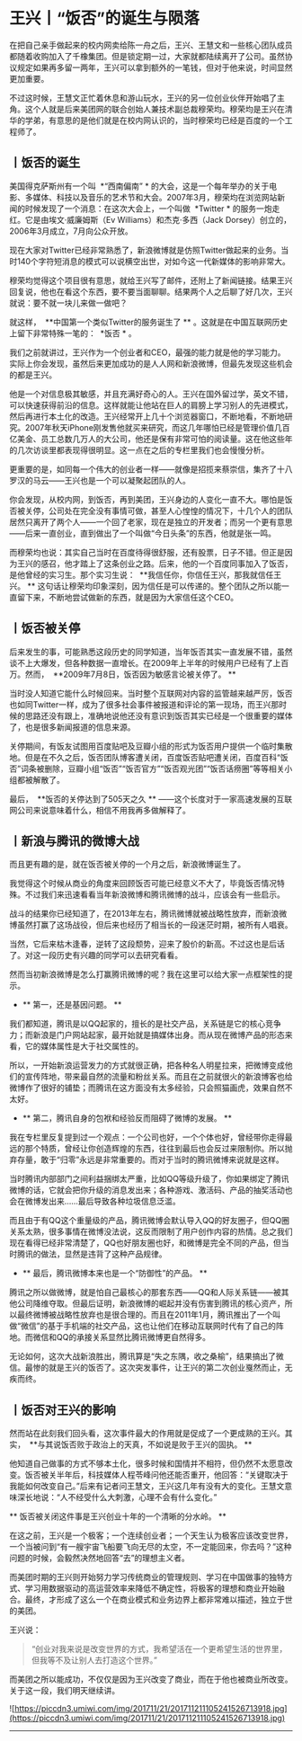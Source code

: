 # 王兴丨“饭否”的诞生与陨落

在把自己亲手做起来的校内网卖给陈一舟之后，王兴、王慧文和一些核心团队成员都随着收购加入了千橡集团。但是锁定期一过，大家就都陆续离开了公司。虽然协议规定如果再多留一两年，王兴可以拿到额外的一笔钱，但对于他来说，时间显然更加重要。

不过这时候，王慧文正忙着休息和游山玩水，王兴的另一位创业伙伴开始唱了主角。这个人就是后来美团网的联合创始人兼技术副总裁穆荣均。穆荣均是王兴在清华的学弟，有意思的是他们就是在校内网认识的，当时穆荣均已经是百度的一个工程师了。

## 丨饭否的诞生

美国得克萨斯州有一个叫  *“西南偏南” * 的大会，这是一个每年举办的关于电影、多媒体、科技以及音乐的艺术节和大会。2007年3月，穆荣均在浏览网站新闻的时候发现了一个消息：在这次大会上，一个叫做  *Twitter * 的服务一炮走红。它是由埃文·威廉姆斯（Ev Williams）和杰克·多西（Jack Dorsey）创立的，2006年3月成立，7月向公众开放。

现在大家对Twitter已经非常熟悉了，新浪微博就是仿照Twitter做起来的业务。当时140个字符短消息的模式可以说横空出世，对如今这一代新媒体的影响非常大。 

穆荣均觉得这个项目很有意思，就给王兴写了邮件，还附上了新闻链接。结果王兴回复说，他也在看这个东西，要不要当面聊聊。结果两个人之后聊了好几次，王兴就说：要不就一块儿来做一做吧？

就这样，  **中国第一个类似Twitter的服务诞生了 ** 。这就是在中国互联网历史上留下非常特殊一笔的：  *饭否 * 。

我们之前就讲过，王兴作为一个创业者和CEO，最强的能力就是他的学习能力。实际上你会发现，虽然后来更加成功的是人人网和新浪微博，但最先发现这些机会的都是王兴。

他是一个对信息极其敏感，并且充满好奇心的人。王兴在国外留过学，英文不错，可以快速获得前沿的信息。这样就能让他站在巨人的肩膀上学习别人的先进模式，然后再进行本土化的改造。王兴经常开上几十个浏览器窗口，不断地看，不断地研究。2007年秋天iPhone刚发售他就买来研究，而这几年哪怕已经是管理价值几百亿美金、员工总数几万人的大公司，他还是保有非常可怕的阅读量。这在他这些年的几次访谈里都表现得很明显。这一点在之后的专栏里我们也会慢慢分析。

更重要的是，如同每一个伟大的创业者一样——就像是招揽来蔡崇信，集齐了十八罗汉的马云——王兴也是一个可以凝聚起团队的人。

你会发现，从校内网，到饭否，再到美团，王兴身边的人变化一直不大。哪怕是饭否被关停，公司处在完全没有事情可做，甚至人心惶惶的情况下，十几个人的团队居然只离开了两个人——一个回了老家，现在是独立的开发者；而另一个更有意思——后来一直创业，直到做出了一个叫做“今日头条”的东西，他就是张一鸣。

而穆荣均也说：其实自己当时在百度待得很舒服，还有股票，日子不错。但正是因为王兴的感召，他才踏上了这条创业之路。后来，他的一个百度同事加入了饭否，是他曾经的实习生。那个实习生说：  **我信任你，你信任王兴，那我就信任王兴。 ** 这句话让穆荣均印象深刻，因为信任是可以传递的。整个团队之所以能一直留下来，不断地尝试做新的东西，就是因为大家信任这个CEO。

## 丨饭否被关停

后来发生的事，可能熟悉这段历史的同学知道，当年饭否其实一直发展不错，虽然谈不上大爆发，但各种数据一直增长。在2009年上半年的时候用户已经有了上百万。然而，  **2009年7月8日，饭否因为敏感言论被关停了。 **

当时没人知道它能什么时候回来。当时整个互联网对内容的监管越来越严厉，饭否也如同Twitter一样，成为了很多社会事件被报道和评论的第一现场，而王兴那时候的思路还没有跟上，准确地说他还没有意识到饭否其实已经是一个很重要的媒体了，也是很多新闻报道的信息来源。

关停期间，有饭友试图用百度贴吧及豆瓣小组的形式为饭否用户提供一个临时集散地。但是在不久之后，饭否团队博客遭关闭，百度饭否贴吧遭关闭，百度百科“饭否”词条被删除，豆瓣小组“饭否”“饭否官方”“饭否观光团”“饭否话痨圈”等等相关小组都被解散了。

最后，  **饭否的关停达到了505天之久 ** ——这个长度对于一家高速发展的互联网公司来说意味着什么，相信不用我再多做解释了。

## 丨新浪与腾讯的微博大战

而且更有趣的是，就在饭否被关停的一个月之后，新浪微博诞生了。

我觉得这个时候从商业的角度来回顾饭否可能已经意义不大了，毕竟饭否情况特殊。不过我们来迅速看看当年新浪微博和腾讯微博的战斗，应该会有一些启示。

战斗的结果你已经知道了，在2013年左右，腾讯微博就被战略性放弃，而新浪微博虽然打赢了这场战役，但后来也经历了相当长的一段迷茫时期，被所有人唱衰。

当然，它后来枯木逢春，逆转了这段颓势，迎来了股价的新高。不过这也是后话了。对这一段历史有兴趣的同学可以去研究看看。

然而当初新浪微博是怎么打赢腾讯微博的呢？我在这里可以给大家一点框架性的提示。

* ** 第一，还是基因问题。 ** 

我们都知道，腾讯是以QQ起家的，擅长的是社交产品，关系链是它的核心竞争力；而新浪是门户网站起家，最开始就是搞媒体出身。而从现在微博产品的形态来看，它的媒体属性是大于社交属性的。

所以，一开始新浪运营发力的方式就很正确，把各种名人明星拉来，把微博变成他们的宣传阵地，带来最自然的流量和粉丝关系。而且在之前就很火的新浪博客也给微博作了很好的铺垫；而腾讯在这方面没有太多经验，只会照猫画虎，效果自然不太好。

* ** 第二，腾讯自身的包袱和经验反而阻碍了微博的发展。 ** 

我在专栏里反复提到过一个观点：一个公司也好，一个个体也好，曾经带你走得最远的那个特质，曾经让你创造辉煌的东西，往往到最后也会反过来限制你。所以抛弃存量，敢于“归零”永远是非常重要的。而对于当时的腾讯微博来说就是这样。

当时腾讯内部部门之间利益捆绑太严重，比如QQ等级升级了，你如果绑定了腾讯微博的话，它就会把你升级的消息发出来；各种游戏、激活码、产品的抽奖活动也会在微博发出来……最后导致各种垃圾信息泛滥。

而且由于有QQ这个重量级的产品，腾讯微博会默认导入QQ的好友圈子，但QQ圈关系太熟，很多事情在微博没法说，这反而限制了用户创作内容的热情。总之我们现在看得已经非常清楚了，QQ也好朋友圈也好，和微博是完全不同的产品，但当时腾讯的做法，显然是违背了这种产品规律。

* ** 最后，腾讯微博本来也是一个“防御性”的产品。 ** 

腾讯之所以做微博，就是怕自己最核心的那套东西——QQ和人际关系链——被其他公司降维夺取。但最后证明，新浪微博的崛起并没有伤害到腾讯的核心资产，所以最终微博被战略性放弃也是很合理的。而且在2011年1月，腾讯推出了一个叫做“微信”的基于手机端的社交产品，这也让他们在移动互联网时代有了自己的阵地。而微信和QQ的承接关系显然比腾讯微博更自然得多。

无论如何，这次大战新浪胜出，腾讯算是“失之东隅，收之桑榆”，结果搞出了微信。最惨的就是王兴的饭否了。这次突发事件，让王兴的第二次创业戛然而止，无疾而终。

## 丨饭否对王兴的影响

然而站在此刻我们回头看，这次事件最大的作用就是促成了一个更成熟的王兴。其实，  **与其说饭否败于政治上的天真，不如说是败于王兴的固执。 **

他知道自己做事的方式不够本土化，很多时候和国情并不相符，但仍然不太愿意改变。饭否被关半年后，科技媒体人程苓峰问他还能否重开，他回答：“关键取决于我能如何改变自己。”后来有记者问王慧文，王兴这几年有没有大的变化。王慧文意味深长地说：“人不经受什么大刺激，心理不会有什么变化。”

 ** 饭否被关闭这件事是王兴创业十年的一个清晰的分水岭。 **

在这之前，王兴是一个极客；一个连续创业者；一个天生认为极客应该改变世界，一个当被问到“有一艘宇宙飞船要飞向无尽的太空，不一定能回来，你去吗？”这种问题的时候，会毅然决然地回答“去”的理想主义者。

而美团时期的王兴则开始努力学习传统商业的管理规则、学习在中国做事的独特方式、学习用数据驱动的高运营效率来降低不确定性，将极客的理想和商业开始融合。最终，才形成了这么一个在商业模式和业务边界上都非常难以描述，独立于世的美团。

王兴说：

> “创业对我来说是改变世界的方式，我希望活在一个更希望生活的世界里，但我等不及让别人去打造这个世界。”

而美团之所以能成功，不仅仅是因为王兴改变了商业，而在于他也被商业所改变。关于这一段，我们明天继续讲。

![https://piccdn3.umiwi.com/img/201711/21/201711211105241526713918.jpg](https://piccdn3.umiwi.com/img/201711/21/201711211105241526713918.jpg)

---
